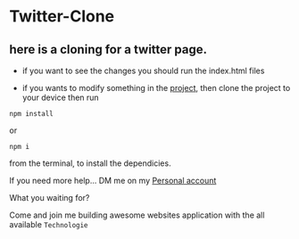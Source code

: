 # Twitter-Clone

## here is a cloning for a twitter page.

-   if you want to see the changes you should run the index.html files

-   if you wants to modify something in the [project](https://github.com/ZEXAWY/Twitter-Clone.git), then clone the project to your device then run

```
npm install
```

or

```
npm i
```

from the terminal, to install the dependicies.

If you need more help... DM me on my [Personal account](https://github.com/ZEXAWY)

What you waiting for?

Come and join me building awesome websites application with the all available `Technologie`
